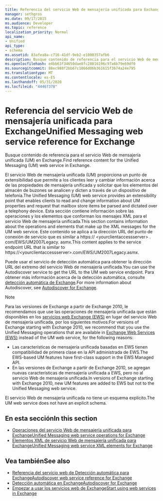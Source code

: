 ```yaml
---
title: Referencia del servicio Web de mensajería unificada para Exchange
manager: sethgros
ms.date: 09/17/2015
ms.audience: Developer
ms.topic: reference
localization_priority: Normal
api_name:
- Unified
api_type:
- schema
ms.assetid: 83afea8a-c716-41df-9eb2-e1000357afb6
description: Busque contenido de referencia para el servicio Web de mensajería unificada (UM) en Exchange.
ms.openlocfilehash: e4bb63f34650dae8fc28016196c97a6b79e69df0
ms.sourcegitcommit: 88ec988f2bb67c1866d06b361615f3674a24e795
ms.translationtype: MT
ms.contentlocale: es-ES
ms.lasthandoff: 05/31/2020
ms.locfileid: "44467378"
---
```

# <a name="unified-messaging-web-service-reference-for-exchange"></a><span data-ttu-id="4308b-103">Referencia del servicio Web de mensajería unificada para Exchange</span><span class="sxs-lookup"><span data-stu-id="4308b-103">Unified Messaging web service reference for Exchange</span></span>

<span data-ttu-id="4308b-104">Busque contenido de referencia para el servicio Web de mensajería unificada (UM) en Exchange.</span><span class="sxs-lookup"><span data-stu-id="4308b-104">Find reference content for the Unified Messaging (UM) web service in Exchange.</span></span>
  
<span data-ttu-id="4308b-105">El servicio Web de mensajería unificada (UM) proporciona un punto de extensibilidad que permite a los clientes leer y cambiar información acerca de las propiedades de mensajería unificada y solicitar que los elementos del almacén de buzones se analicen y dicten a través de un dispositivo de telefonía.</span><span class="sxs-lookup"><span data-stu-id="4308b-105">The Unified Messaging (UM) web service provides an extensibility point that enables clients to read and change information about UM properties and request that mailbox store items be parsed and dictated over a telephony device.</span></span> <span data-ttu-id="4308b-106">Esta sección contiene información sobre las operaciones y los elementos que conforman los mensajes XML para el servicio Web de mensajería unificada.</span><span class="sxs-lookup"><span data-stu-id="4308b-106">This section contains information about the operations and elements that make up the XML messages for the UM web service.</span></span> <span data-ttu-id="4308b-107">Este contenido se aplica a la dirección URL del punto de conexión de servicio que es similar a https:// \<yourclientaccessserver\> . com/EWS/UM2007Legacy. asmx.</span><span class="sxs-lookup"><span data-stu-id="4308b-107">This content applies to the service endpoint URL that is similar to https://\<yourclientaccessserver\>.com/EWS/UM2007Legacy.asmx.</span></span> 
  
<span data-ttu-id="4308b-108">Puede usar el servicio de detección automática para obtener la dirección URL del extremo del servicio Web de mensajería unificada.</span><span class="sxs-lookup"><span data-stu-id="4308b-108">You can use the Autodiscover service to get the URL to the UM web service endpoint.</span></span> <span data-ttu-id="4308b-109">Para obtener más información acerca de la detección automática, consulte [detección automática de Exchange](../exchange-web-services/autodiscover-for-exchange.md).</span><span class="sxs-lookup"><span data-stu-id="4308b-109">For more information about Autodiscover, see [Autodiscover for Exchange](../exchange-web-services/autodiscover-for-exchange.md).</span></span>
  
> [!NOTE]
>  <span data-ttu-id="4308b-110">Para las versiones de Exchange a partir de Exchange 2010, le recomendamos que use las operaciones de mensajería unificada que están disponibles en los [servicios web Exchange (EWS)](https://msdn.microsoft.com/library/60285497-0c4e-4e51-84e1-34dd6d89a5d8%28Office.15%29.aspx) en lugar del servicio Web de mensajería unificada, por los siguientes motivos:</span><span class="sxs-lookup"><span data-stu-id="4308b-110">For versions of Exchange starting with Exchange 2010, we recommend that you use the Unified Messaging operations that are available in [Exchange Web Services (EWS)](https://msdn.microsoft.com/library/60285497-0c4e-4e51-84e1-34dd6d89a5d8%28Office.15%29.aspx) instead of the UM web service, for the following reasons:</span></span> 
> - <span data-ttu-id="4308b-111">Las características de mensajería unificada basadas en EWS tienen compatibilidad de primera clase en la API administrada de EWS.</span><span class="sxs-lookup"><span data-stu-id="4308b-111">The EWS-based UM features have first-class support in the EWS Managed API.</span></span> 
> - <span data-ttu-id="4308b-112">En las versiones de Exchange a partir de Exchange 2010, se agregan nuevas características de mensajería unificada a EWS, pero no al servicio Web de mensajería unificada.</span><span class="sxs-lookup"><span data-stu-id="4308b-112">In versions of Exchange starting with Exchange 2010, new UM features are added to EWS but not to the Unified Messaging web service.</span></span> 
  
<span data-ttu-id="4308b-113">El servicio Web de mensajería unificada no tiene un esquema explícito.</span><span class="sxs-lookup"><span data-stu-id="4308b-113">The UM web service does not have an explicit schema.</span></span>
  
## <a name="in-this-section"></a><span data-ttu-id="4308b-114">En esta sección</span><span class="sxs-lookup"><span data-stu-id="4308b-114">In this section</span></span>
<span data-ttu-id="4308b-115"><a name="bk_InThisSection"> </a></span><span class="sxs-lookup"><span data-stu-id="4308b-115"><a name="bk_InThisSection"> </a></span></span>

- [<span data-ttu-id="4308b-116">Operaciones del servicio Web de mensajería unificada para Exchange</span><span class="sxs-lookup"><span data-stu-id="4308b-116">Unified Messaging web service operations for Exchange</span></span>](unified-messaging-web-service-operations-for-exchange.md)   
- [<span data-ttu-id="4308b-117">Elementos XML de servicio Web de mensajería unificada para Exchange</span><span class="sxs-lookup"><span data-stu-id="4308b-117">Unified Messaging web service XML elements for Exchange</span></span>](unified-messaging-web-service-xml-elements-for-exchange.md)
    
## <a name="see-also"></a><span data-ttu-id="4308b-118">Vea también</span><span class="sxs-lookup"><span data-stu-id="4308b-118">See also</span></span>

- [<span data-ttu-id="4308b-119">Referencia del servicio web de Detección automática para Exchange</span><span class="sxs-lookup"><span data-stu-id="4308b-119">Autodiscover web service reference for Exchange</span></span>](autodiscover-web-service-reference-for-exchange.md)
- [<span data-ttu-id="4308b-120">Detección automática en Exchange</span><span class="sxs-lookup"><span data-stu-id="4308b-120">Autodiscover for Exchange</span></span>](../exchange-web-services/autodiscover-for-exchange.md)
- [<span data-ttu-id="4308b-121">Empezar a usar los servicios web de Exchange</span><span class="sxs-lookup"><span data-stu-id="4308b-121">Start using web services in Exchange</span></span>](../exchange-web-services/start-using-web-services-in-exchange.md)
    

